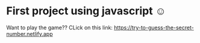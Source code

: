 # First project using javascript ☺

Want to play the game??
CLick on this link: https://try-to-guess-the-secret-number.netlify.app

